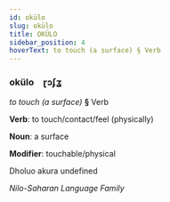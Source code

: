 ```yaml
---
id: okülo
slug: okülo
title: OKÜLO
sidebar_position: 4
hoverText: to touch (a surface) § Verb
---
```


### okülo&emsp;<span kind="abugida">ɽɔʄʓ</span>

*to touch (a surface)* **§** Verb

**Verb**: to touch/contact/feel (physically)

**Noun**: a surface

**Modifier**: touchable/physical

Dholuo akura undefined

*Nilo-Saharan Language Family*